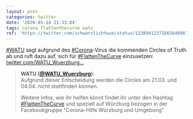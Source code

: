 ```yaml
---
layout: post
categories: twitter
date: '2020-03-14 21:33:04'
tags: corona flattenthecurve watu
ref: 'https://twitter.com/schwarzlichtwue/status/1238941237186564096'
---
```

[#WATU](/t/watu) sagt aufgrund des [#Corona](/t/corona)-Virus die kommenden Circles of Truth ab und ruft dazu auf, sich für [#FlattenTheCurve](/t/flattenthecurve) einzusetzen: [twitter.com/WATU_Wuerzburg…](https://twitter.com/WATU_Wuerzburg/status/1238937297560784897)
> <b>WATU ([@WATU_Wuerzburg](https://twitter.com/WATU_Wuerzburg)):</b>  
>Aufgrund dieser Entscheidung werden die Circles am 21.03. und 04.04. nicht stattfinden können.  
>  
>Weitere Infos, wie ihr helfen könnt findet ihr unter den Hashtag [#FlattenTheCurve](/t/flattenthecurve) und speziell auf Würzburg bezogen in der Facebookgruppe "Corona-Hilfe Würzburg und Umgebung"   

